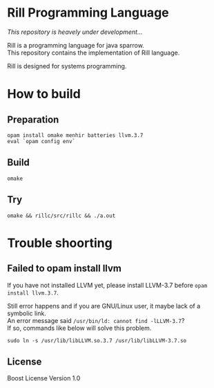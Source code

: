 # Rill Programming Language

*This repository is heavely under development...*

Rill is a programming language for java sparrow.  
This repository contains the implementation of Rill language.

Rill is designed for systems programming.


# How to build
## Preparation
```
opam install omake menhir batteries llvm.3.7
eval `opam config env`
```

## Build
`omake`


## Try
`omake && rillc/src/rillc && ./a.out`


# Trouble shoorting
## Failed to opam install llvm

If you have not installed LLVM yet, please install LLVM-3.7 before `opam install llvm.3.7`.

Still error happens and if you are GNU/Linux user, it maybe lack of a symbolic link.  
An error message said `/usr/bin/ld: cannot find -lLLVM-3.7`?  
If so, commands like below will solve this problem.
```
sudo ln -s /usr/lib/libLLVM.so.3.7 /usr/lib/libLLVM-3.7.so
```


## License
Boost License Version 1.0
